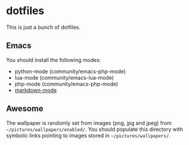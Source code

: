 # dotfiles

This is just a bunch of dotfiles.

## Emacs
You should install the following modes:

* python-mode (community/emacs-php-mode)
* lua-mode (community/emacs-lua-mode)
* php-mode (community/emacs-php-mode)
* [markdown-mode](http://jblevins.org/projects/markdown-mode/)

## Awesome
The wallpaper is randomly set from images (png, jpg and jpeg) from `~/pictures/wallpapers/enabled/`. You should populate this directory with symbolic links pointing to images stored in `~/pictures/wallpapers/`.
